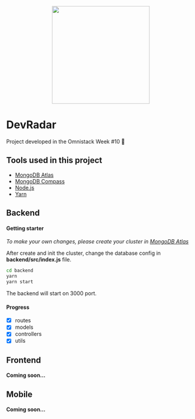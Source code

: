 <p align="center">
  <img src="https://svgur.com/i/HKT.svg" width="260">
</p>

# DevRadar
Project developed in the Omnistack Week #10 :rocket:

## Tools used in this project

- [MongoDB Atlas](https://cloud.mongodb.com/)
- [MongoDB Compass](https://www.mongodb.com/download-center/compass)
- [Node.js](https://nodejs.org/)
- [Yarn](https://yarnpkg.com/lang/en/)

## Backend

#### Getting starter

_To make your own changes, please create your cluster in <a href="https://www.mongodb.com/cloud/atlas">MongoDB Atlas</a>_

After create and init the cluster, change the database config in <b>backend/src/index.js</b> file.

```sh
cd backend
yarn
yarn start
```

The backend will start on 3000 port.

#### Progress

- [x] routes
- [x] models
- [x] controllers
- [x] utils

## Frontend

#### Coming soon...

## Mobile

#### Coming soon...